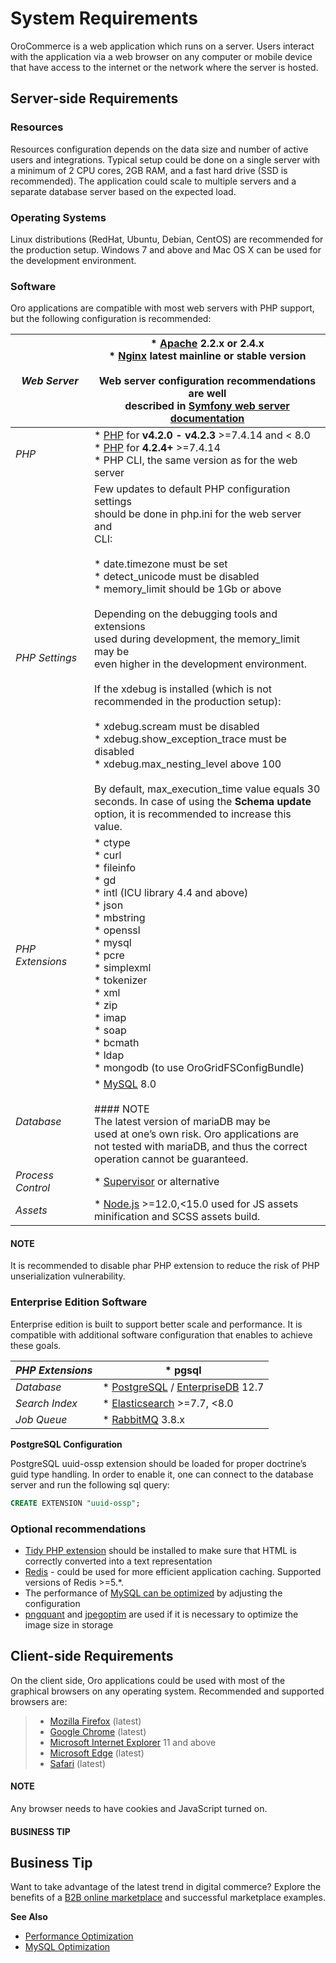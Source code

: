 <a id="index-0"></a>

<a id="system-requirements"></a>

# System Requirements

OroCommerce is a web application which runs on a server. Users interact with the application via a web browser on any computer or mobile device that have access to the internet or the network where the server is hosted.

## Server-side Requirements

### Resources

Resources configuration depends on the data size and number of active users and integrations. Typical setup could be done on a single server with a minimum of 2 CPU cores, 2GB RAM, and a fast hard drive (SSD is recommended). The application could scale to multiple servers and a separate database server based on the expected load.

### Operating Systems

Linux distributions (RedHat, Ubuntu, Debian, CentOS) are recommended for the production setup.
Windows 7 and above and Mac OS X can be used for the development environment.

### Software

Oro applications are compatible with most web servers with PHP support, but the following configuration is recommended:

| *Web Server*      | * <a href="https://httpd.apache.org/" target="_blank">Apache</a> 2.2.x or 2.4.x<br/>* <a href="https://www.nginx.com/" target="_blank">Nginx</a> latest mainline or stable version<br/><br/>Web server configuration recommendations are well<br/>described in <a href="https://symfony.com/doc/4.4/setup/web_server_configuration.html" target="_blank">Symfony web server documentation</a>                                                                                                                                                                                                                                                                                                                                                                                                          |
|-------------------|--------------------------------------------------------------------------------------------------------------------------------------------------------------------------------------------------------------------------------------------------------------------------------------------------------------------------------------------------------------------------------------------------------------------------------------------------------------------------------------------------------------------------------------------------------------------------------------------------------------------------------------------------------------------------------------------------------------------------------------------------------------------------------------------------------|
| *PHP*             | * <a href="https://secure.php.net/" target="_blank">PHP</a> for **v4.2.0 - v4.2.3** >=7.4.14 and < 8.0<br/>* <a href="https://secure.php.net/" target="_blank">PHP</a> for **4.2.4+** >=7.4.14<br/>* PHP CLI, the same version as for the web server                                                                                                                                                                                                                                                                                                                                                                                                                                                                                                                                                   |
| *PHP Settings*    | Few updates to default PHP configuration settings<br/>should be done in php.ini for the web server and<br/>CLI:<br/><br/>* date.timezone must be set<br/>* detect_unicode must be disabled<br/>* memory_limit should be 1Gb or above<br/><br/>Depending on the debugging tools and extensions<br/>used during development, the memory_limit may be<br/>even higher in the development environment.<br/><br/>If the xdebug is installed (which is not<br/>recommended in the production setup):<br/><br/>* xdebug.scream must be disabled<br/>* xdebug.show_exception_trace must be disabled<br/>* xdebug.max_nesting_level above 100<br/><br/>By default, max_execution_time value equals 30<br/>seconds. In case of using the **Schema update**<br/>option, it is recommended to increase this value. |
| *PHP Extensions*  | * ctype<br/>* curl<br/>* fileinfo<br/>* gd<br/>* intl (ICU library 4.4 and above)<br/>* json<br/>* mbstring<br/>* openssl<br/>* mysql<br/>* pcre<br/>* simplexml<br/>* tokenizer<br/>* xml<br/>* zip<br/>* imap<br/>* soap<br/>* bcmath<br/>* ldap<br/>* mongodb (to use OroGridFSConfigBundle)                                                                                                                                                                                                                                                                                                                                                                                                                                                                                                        |
| *Database*        | * <a href="https://www.mysql.com/" target="_blank">MySQL</a> 8.0<br/><br/>#### NOTE<br/>The latest version of mariaDB may be<br/>used at one’s own risk. Oro applications are<br/>not tested with mariaDB, and thus the correct<br/>operation cannot be guaranteed.                                                                                                                                                                                                                                                                                                                                                                                                                                                                                                                                    |
| *Process Control* | * <a href="http://supervisord.org/" target="_blank">Supervisor</a>  or alternative                                                                                                                                                                                                                                                                                                                                                                                                                                                                                                                                                                                                                                                                                                                     |
| *Assets*          | * <a href="https://nodejs.org/en/" target="_blank">Node.js</a> >=12.0,<15.0 used for JS assets<br/>  minification and SCSS assets build.                                                                                                                                                                                                                                                                                                                                                                                                                                                                                                                                                                                                                                                               |

#### NOTE
It is recommended to disable phar PHP extension to reduce the risk of PHP unserialization vulnerability.

### Enterprise Edition Software

Enterprise edition is built to support better scale and performance. It is compatible with additional software configuration that enables to achieve these goals.

| *PHP Extensions*   | * pgsql                                                                                                                                                |
|--------------------|--------------------------------------------------------------------------------------------------------------------------------------------------------|
| *Database*         | * <a href="https://www.postgresql.org/" target="_blank">PostgreSQL</a> / <a href="https://www.enterprisedb.com/" target="_blank">EnterpriseDB</a> 12.7 |
| *Search Index*     | * <a href="https://www.elastic.co/products/elasticsearch" target="_blank">Elasticsearch</a> >=7.7, <8.0                                                |
| *Job Queue*        | * <a href="https://www.rabbitmq.com/" target="_blank">RabbitMQ</a> 3.8.x                                                                               |

<a id="sys-requirements-postgre-config"></a>

**PostgreSQL Configuration**

PostgreSQL uuid-ossp extension should be loaded for proper doctrine’s guid type handling. In order to enable it, one can connect to the database server and run the following sql query:

```sql
CREATE EXTENSION "uuid-ossp";
```

### Optional recommendations

* <a href="http://php.net/manual/en/book.tidy.php" target="_blank">Tidy PHP extension</a> should be installed to make sure that HTML is correctly converted into a text representation
* <a href="https://redis.io/" target="_blank">Redis</a> - could be used for more efficient application caching. Supported versions of Redis >=5.\*.
* The performance of [MySQL can be optimized](database-optimization.md#mysql-optimization) by adjusting the configuration
* <a href="https://pngquant.org" target="_blank">pngquant</a> and <a href="https://github.com/tjko/jpegoptim" target="_blank">jpegoptim</a> are used if it is necessary to optimize the image size in storage

## Client-side Requirements

On the client side, Oro applications could be used with most of the graphical browsers on any operating system.
Recommended and supported browsers are:

> * <a href="https://www.mozilla.org/en-US/firefox/new/" target="_blank">Mozilla Firefox</a> (latest)
> * <a href="https://www.google.com/chrome/" target="_blank">Google Chrome</a> (latest)
> * <a href="https://www.microsoft.com/en-us/download/internet-explorer.aspx" target="_blank">Microsoft Internet Explorer</a> 11 and above
> * <a href="https://www.microsoft.com/en-us/edge?form=MA13FJ" target="_blank">Microsoft Edge</a> (latest)
> * <a href="http://www.apple.com/safari/" target="_blank">Safari</a> (latest)

#### NOTE
Any browser needs to have cookies and JavaScript turned on.

#### BUSINESS TIP
## Business Tip

Want to take advantage of the latest trend in digital commerce? Explore the benefits of a <a href="https://oroinc.com/oromarketplace/b2b-marketplace/" target="_blank">B2B online marketplace</a> and successful marketplace examples.

<!-- Frontend -->

**See Also**

* [Performance Optimization](performance-optimization.md)
* [MySQL Optimization](database-optimization.md)
